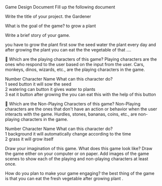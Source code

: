 Game Design Document
Fill up the following document 




Write the title of your project.
the Gardener



What is the goal of the game? 
to grow a plant



Write a brief story of your game.

you have to grow the plant 
first sow the seed
water the plant every day
and after growing the plant you can eat the the vegetable of that ....







Which are the playing characters of this game? 
Playing characters are the ones who respond to the user based on the input from the user.
Cars, monkeys, dinos, wizards, etc., are the playing characters in the game.  

 
Number	Character Name	What can this character do?	   
1	seed button           	it will sow the seed	   
2	watering can button	        it gives water to plants	   
3	eat it button             	after growing the you can eat this with the help of this button	   


Which are the Non-Playing Characters of this game?
Non-Playing characters are the ones that don't have an action or behavior when the user interacts with the game.
Hurdles, stones, bananas, coins, etc., are non-playing characters in the game.   

 
Number	Character Name	What can this character do?	   
1	background	    it will automatically change according to the time	   
2	grass   	it will grow itself	   
		   
		   		   		   		 


Draw your imagination of this game. What does this game look like?
Draw the game either on your computer or on paper. 
Add images of the game scenes to show each of the playing and non-playing characters at least once.  






How do you plan to make your game engaging? 
the best thing of the game is that you can eat the fresh vegetable after growing plant .
